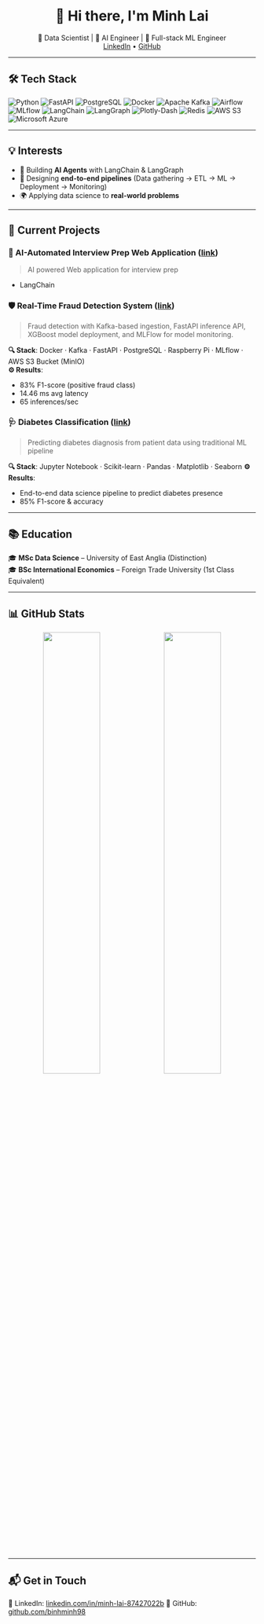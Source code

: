 <h1 align="center">👋 Hi there, I'm Minh Lai</h1>

<p align="center">
  🚀 Data Scientist | 🧠 AI Engineer | 🔄 Full-stack ML Engineer  
  <br>
  <a href="https://linkedin.com/in/minh-lai-87427022b">LinkedIn</a> •
  <a href="https://github.com/binhminh98">GitHub</a>
</p>

---

## 🛠️ Tech Stack

![Python](https://img.shields.io/badge/Python-3776AB?logo=python&logoColor=white)
![FastAPI](https://img.shields.io/badge/FastAPI-009688?logo=fastapi&logoColor=white)
![PostgreSQL](https://img.shields.io/badge/PostgreSQL-4169E1?logo=postgresql&logoColor=white)
![Docker](https://img.shields.io/badge/Docker-2496ED?logo=docker&logoColor=white)
![Apache Kafka](https://img.shields.io/badge/Kafka-231F20?logo=apachekafka&logoColor=white)
![Airflow](https://img.shields.io/badge/Apache_Airflow-017CEE?logo=apacheairflow&logoColor=white)
![MLflow](https://img.shields.io/badge/MLflow-0194E2?logo=mlflow&logoColor=white)
![LangChain](https://img.shields.io/badge/LangChain-000000?logo=data:image/svg+xml;base64,...)
![LangGraph](https://img.shields.io/badge/LangGraph-5A67D8?style=flat&logo=graphQL&logoColor=white)
![Plotly-Dash](https://img.shields.io/badge/Plotly-Dash-blue?logo=plotly&logoColor=white)
![Redis](https://img.shields.io/badge/Redis-DC382D?logo=redis&logoColor=white)
![AWS S3](https://img.shields.io/badge/AWS_S3-569A31?logo=amazonaws&logoColor=white)
![Microsoft Azure](https://img.shields.io/badge/Microsoft_Azure-0078D4?logo=microsoftazure&logoColor=white)

---

## 💡 Interests

- 🧠 Building **AI Agents** with LangChain & LangGraph
- 🔄 Designing **end-to-end pipelines** (Data gathering -> ETL → ML → Deployment -> Monitoring)
- 🌍 Applying data science to **real-world problems**

---

## 🔨 Current Projects

### 🧠 AI-Automated Interview Prep Web Application ([link](https://github.com/binhminh98/job-research-assistant))
> AI powered Web application for interview prep
- LangChain

### 🛡️ Real-Time Fraud Detection System ([link](https://github.com/binhminh98/realtime-fraud-detection))
> Fraud detection with Kafka-based ingestion, FastAPI inference API, XGBoost model deployment, and MLFlow for model monitoring.

**🔍 Stack**: Docker · Kafka · FastAPI · PostgreSQL · Raspberry Pi · MLflow · AWS S3 Bucket (MinIO)  
**⚙️ Results**:  
- 83% F1-score (positive fraud class)  
- 14.46 ms avg latency  
- 65 inferences/sec

### 🩺 Diabetes Classification ([link](https://github.com/binhminh98/Data-Mining))
> Predicting diabetes diagnosis from patient data using traditional ML pipeline

**🔍 Stack**: Jupyter Notebook · Scikit-learn · Pandas · Matplotlib · Seaborn
**⚙️ Results**:
- End-to-end data science pipeline to predict diabetes presence
- 85% F1-score & accuracy  

---

## 📚 Education

🎓 **MSc Data Science** – University of East Anglia (Distinction)  
🎓 **BSc International Economics** – Foreign Trade University (1st Class Equivalent)

---

## 📊 GitHub Stats

<p align="center">
  <img src="https://github-readme-stats.vercel.app/api?username=binhminh98&show_icons=true&theme=radical" width="48%" />
  <img src="https://github-readme-streak-stats.herokuapp.com/?user=binhminh98&theme=radical" width="48%" />
</p>

---

## 📬 Get in Touch

🔗 LinkedIn: [linkedin.com/in/minh-lai-87427022b](https://linkedin.com/in/minh-lai-87427022b)
🐙 GitHub: [github.com/binhminh98](https://github.com/binhminh98)
